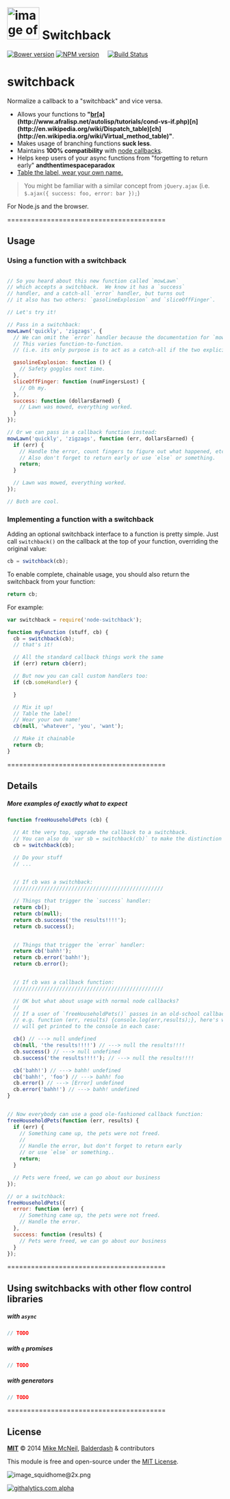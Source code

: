 # [<img title="switchback - Delinearizes flow control into a more realistic directed graph" src="http://i.imgur.com/Jgrc9k2.png" width="75px" alt="image of a mountain switchback"/>](https://github.com/balderdashy/switchback) Switchback

[![Bower version](https://badge.fury.io/bo/switchback.png)](http://badge.fury.io/bo/switchback)
[![NPM version](https://badge.fury.io/js/node-switchback.png)](http://badge.fury.io/js/node-switchback) &nbsp; &nbsp;
[![Build Status](https://travis-ci.org/balderdashy/switchback.svg?branch=master)](https://travis-ci.org/balderdashy/switchback)

switchback
========

Normalize a callback to a "switchback" and vice versa.

+ Allows your functions to **"[b](http://en.wikipedia.org/wiki/Branch_table)[r](http://en.wikipedia.org/wiki/Monad_(functional_programming))[a](http://www.afralisp.net/autolisp/tutorials/cond-vs-if.php)[n](http://en.wikipedia.org/wiki/Dispatch_table)[ch](http://en.wikipedia.org/wiki/Virtual_method_table)"**.
+ Makes usage of branching functions **suck less**.
+ Maintains **100% compatibility** with [node callbacks](http://nodeguide.com/style.html#callbacks).
+ Helps keep users of your async functions from "forgetting to return early" **andthentimespaceparadox**
+ [Table the label, wear your own name.](http://news.moviefone.com/2010/05/26/cheesy-mr-t-clip-advises-you-to-table-the-label/)

> You might be familiar with a similar concept from `jQuery.ajax` (i.e. `$.ajax({ success: foo, error: bar });`)

For Node.js and the browser.


========================================

## Usage

### Using a function with a switchback
```javascript

// So you heard about this new function called `mowLawn`
// which accepts a switchback.  We know it has a `success`
// handler, and a catch-all `error` handler, but turns out
// it also has two others: `gasolineExplosion` and `sliceOffFinger`.

// Let's try it!

// Pass in a switchback:
mowLawn('quickly', 'zigzags', {
  // We can omit the `error` handler because the documentation for `mowLawn` says that it's optional.
  // This varies function-to-function.
  // (i.e. its only purpose is to act as a catch-all if the two explicit handlers are not specified)

  gasolineExplosion: function () {
    // Safety goggles next time.
  },
  sliceOffFinger: function (numFingersLost) {
    // Oh my.
  },
  success: function (dollarsEarned) {
    // Lawn was mowed, everything worked.
  }
});

// Or we can pass in a callback function instead:
mowLawn('quickly', 'zigzags', function (err, dollarsEarned) {
  if (err) {
    // Handle the error, count fingers to figure out what happened, etc.
    // Also don't forget to return early or use `else` or something.
    return;
  }

  // Lawn was mowed, everything worked.
});

// Both are cool.
```




### Implementing a function with a switchback

Adding an optional switchback interface to a function is pretty simple.  Just call `switchback()` on the callback at the top of your function, overriding the original value:

```javascript
cb = switchback(cb);
```

To enable complete, chainable usage, you should also return the switchback from your function:

```javascript
return cb;
```

For example:

```javascript
var switchback = require('node-switchback');

function myFunction (stuff, cb) {
  cb = switchback(cb);
  // that's it!

  // All the standard callback things work the same
  if (err) return cb(err);

  // But now you can call custom handlers too:
  if (cb.someHandler) {

  }

  // Mix it up!
  // Table the label!
  // Wear your own name!
  cb(null, 'whatever', 'you', 'want');

  // Make it chainable
  return cb;
}

```


========================================


## Details

##### More examples of exactly what to expect

```javascript
function freeHouseholdPets (cb) {

  // At the very top, upgrade the callback to a switchback.
  // You can also do `var sb = switchback(cb)` to make the distinction explicit.
  cb = switchback(cb);

  // Do your stuff
  // ...


  // If cb was a switchback:
  /////////////////////////////////////////////////

  // Things that trigger the `success` handler:
  return cb();
  return cb(null);
  return cb.success('the results!!!!');
  return cb.success();


  // Things that trigger the `error` handler:
  return cb('bahh!');
  return cb.error('bahh!');
  return cb.error();


  // If cb was a callback function:
  /////////////////////////////////////////////////

  // OK but what about usage with normal node callbacks?
  //
  // If a user of `freeHouseholdPets()` passes in an old-school callback,
  // e.g. function (err, results) {console.log(err,results);}, here's what
  // will get printed to the console in each case:

  cb() // ---> null undefined
  cb(null, 'the results!!!!') // ---> null the results!!!!
  cb.success() // ---> null undefined
  cb.success('the results!!!!'); // ---> null the results!!!!

  cb('bahh!') // ---> bahh! undefined
  cb('bahh!', 'foo') // ---> bahh! foo
  cb.error() // ---> [Error] undefined
  cb.error('bahh!') // ---> bahh! undefined
}


// Now everybody can use a good ole-fashioned callback function:
freeHouseholdPets(function (err, results) {
  if (err) {
    // Something came up, the pets were not freed.
    //
    // Handle the error, but don't forget to return early
    // or use `else` or something..
    return;
  }

  // Pets were freed, we can go about our business
});

// or a switchback:
freeHouseholdPets({
  error: function (err) {
    // Something came up, the pets were not freed.
    // Handle the error.
  },
  success: function (results) {
    // Pets were freed, we can go about our business
  }
});

```

========================================


## Using switchbacks with other flow control libraries

##### with `async`
```javascript
// TODO
```

##### with `q` promises
```javascript
// TODO
```

##### with generators
```javascript
// TODO
```


========================================

## License

**[MIT](./LICENSE)**
&copy; 2014
[Mike McNeil](http://michaelmcneil.com), [Balderdash](http://balderdash.co) & contributors

This module is free and open-source under the [MIT License](http://sails.mit-license.org/).


![image_squidhome@2x.png](http://i.imgur.com/RIvu9.png)


[![githalytics.com alpha](https://cruel-carlota.pagodabox.com/a22d3919de208c90c898986619efaa85 "githalytics.com")](http://githalytics.com/balderdashy/switchback)

